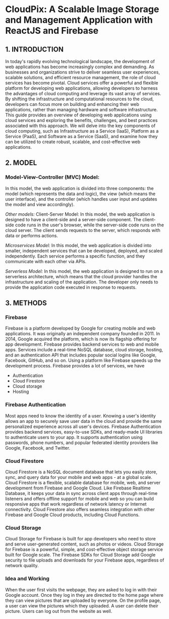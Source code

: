 # CloudPix: A Scalable Image Storage and Management Application with ReactJS and Firebase

## 1. INTRODUCTION

In today's rapidly evolving technological landscape, the development of web applications has become increasingly complex and demanding. As businesses and organizations strive to deliver seamless user experiences, scalable solutions, and efficient resource management, the role of cloud services has become pivotal. Cloud services offer a powerful and flexible platform for developing web applications, allowing developers to harness the advantages of cloud computing and leverage its vast array of services. By shifting the infrastructure and computational resources to the cloud, developers can focus more on building and enhancing their web applications, rather than managing hardware and software infrastructure. This guide provides an overview of developing web applications using cloud services and exploring the  benefits, challenges, and best practices associated with this approach. We will delve  into the key components of cloud computing, such as Infrastructure as a Service (IaaS), Platform as a Service (PaaS), and Software as a Service (SaaS), and examine how they can be utilized to create robust, scalable, and cost-effective web applications.

## 2. MODEL
### Model-View-Controller (MVC) Model:
In this model, the web application is divided into three components: the model (which represents the data and logic), the view (which means the user interface), and the controller (which handles user input and updates the model and view accordingly). 

*Other models:*
Client-Server Model: In this model, the web application is designed to have a client-side and a server-side component. The client-side code runs in the user's browser, while the server-side code runs on the cloud server. The client sends requests to the server, which responds with data or performs actions. 

*Microservices Model:* In this model, the web application is divided into smaller, independent services that can be developed, deployed, and scaled independently. Each service performs a specific function, and they communicate with each other via APIs. 

*Serverless Model:* In this model, the web application is designed to run on a serverless architecture, which means that the cloud provider handles the infrastructure and scaling of the application. The developer only needs to provide the application code executed in response to requests.

## 3. METHODS 
### Firebase
Firebase is a platform developed by Google for creating mobile and web applications. It was originally an independent company founded in 2011. In 2014, Google acquired the platform, which is now its flagship offering for app development. Firebase provides backend services to web and mobile apps. Services include a real-time NoSQL database, cloud storage, hosting, and an authentication API that includes popular social logins like Google, Facebook, GitHub, and so on. Using a platform like Firebase speeds up the development process.
Firebase provides a lot of services, we have
 - Authentication
 - Cloud Firestore
 - Cloud storage
 - Hosting 
### Firebase Authentication 
Most apps need to know the identity of a user. Knowing a user's identity allows an app to securely save user data in the cloud and provide the same personalized experience across all user's devices. Firebase Authentication provides backend services, easy-to-use SDKs, and ready-made UI libraries to authenticate users to your app. It supports authentication using passwords, phone numbers, and popular federated identity providers like Google, Facebook, and Twitter.
### Cloud Firestore 
Cloud Firestore is a NoSQL document database that lets you easily store, sync, and query data for your mobile and web apps - at a global scale. Cloud Firestore is a flexible, scalable database for mobile, web, and server development from Firebase and Google Cloud. Like Firebase Realtime Database, it keeps your data in sync across client apps through real-time listeners and offers offline support for mobile and web so you can build responsive apps that work regardless of network latency or Internet connectivity. Cloud Firestore also offers seamless integration with other Firebase and Google Cloud products, including Cloud Functions. 
### Cloud Storage 
Cloud Storage for Firebase is built for app developers who need to store and serve user-generated content, such as photos or videos. Cloud Storage for Firebase is a powerful, simple, and cost-effective object storage service built for Google scale. The Firebase SDKs for Cloud Storage add Google security to file uploads and downloads for your Firebase apps, regardless of network quality.
### Idea and Working
When the user first visits the webpage, they are asked to log in with their Google account. Once they log in they are directed to the home page where they can view pictures that are uploaded by everyone. On the profile page, a user can view the pictures which they uploaded. A user can delete their picture. Users can log out from the website as well.
